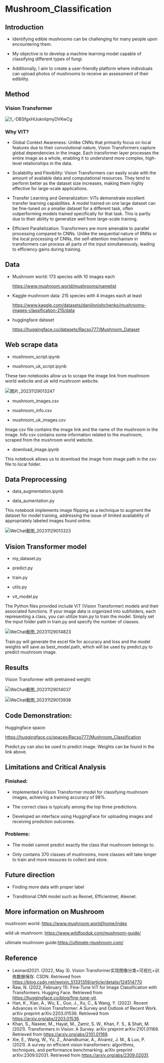 # Mushroom_Classification

## Introduction
- Identifying edible mushrooms can be challenging for many people upon encountering them.

- My objective is to develop a machine learning model capable of classifying different types of fungi.

- Additionally, I aim to create a user-friendly platform where individuals can upload photos of mushrooms to receive an assessment of their edibility.

## Method

### Vision Transformer

![1_-DBSfgxHUuknIqmyDVKwCg](https://github.com/Racso777/Mushroom_Classification/assets/111296013/9919daa6-e35e-46ac-94af-1f86db247fe0)

### Why VIT?

- Global Context Awareness: Unlike CNNs that primarily focus on local features due to their convolutional nature, Vision Transformers capture global dependencies in the image. Each transformer layer processes the entire image as a whole, enabling it to understand more complex, high-level relationships in the data.

- Scalability and Flexibility: Vision Transformers can easily scale with the amount of available data and computational resources. They tend to perform better as the dataset size increases, making them highly effective for large-scale applications.

- Transfer Learning and Generalization: ViTs demonstrate excellent transfer learning capabilities. A model trained on one large dataset can be fine-tuned on a smaller dataset for a different task, often outperforming models trained specifically for that task. This is partly due to their ability to generalize well from large-scale training.

-  Efficient Parallelization: Transformers are more amenable to parallel processing compared to CNNs. Unlike the sequential nature of RNNs or the local processing of CNNs, the self-attention mechanism in transformers can process all parts of the input simultaneously, leading to efficiency gains during training.

## Data
- Mushroom world: 173 species with 10 images each

  https://www.mushroom.world/mushrooms/namelist

- Kaggle mushroom data: 215 species with 4 images each at least

  https://www.kaggle.com/datasets/daniilonishchenko/mushrooms-images-classification-215/data

- huggingface dataset

  https://huggingface.co/datasets/Racso777/Mushroom_Dataset

## Web scrape data
- mushroom_script.ipynb

- mushroom_uk_script.ipynb

These two notebooks allow us to scrape the image link from mushroom world webcite and uk wild mushroom webcite.

![图片_20231129013247](https://github.com/Racso777/Mushroom_Classification/assets/111296013/610ae20c-ef48-4064-b45b-1a173dd4280e)

- mushroom_images.csv

- mushroom_info.csv

- mushroom_uk_images.csv

Image csv file contains the image link and the name of the mushroom in the image. Info csv contains some information related to the mushroom, scraped from the mushroom world webcite.

- download_image.ipynb

This notebook allows us to download the image from image path in the csv file to local folder.

## Data Preprocessing
- data_augmentation.ipynb

- data_aumentation.py

This notebook implements image flipping as a technique to augment the dataset for model training, addressing the issue of limited availability of appropriately labeled images found online.

![WeChat截图_20231129013323](https://github.com/Racso777/Mushroom_Classification/assets/111296013/ed82b4ef-6d05-47e4-b8b1-21a4a61c27c5)

## Vision Transformer model
- my_dataset.py

- predict.py

- train.py

- utils.py

- vit_model.py

The Python files provided include ViT (Vision Transformer) models and their associated functions. If your image data is organized into subfolders, each representing a class, you can utilize train.py to train the model. Simply set the input folder path in train.py and specify the number of classes.

![WeChat截图_20231129014823](https://github.com/Racso777/Mushroom_Classification/assets/111296013/6bfd97c0-efc6-4b89-b419-d0f711b45caa)

Train.py will generate the excel file for accuracy and loss and the model weights will save as best_model.path, which will be used by predict.py to predict mushroom image.

## Results

Vision Transformer with pretrained weight:

![WeChat截图_20231129014037](https://github.com/Racso777/Mushroom_Classification/assets/111296013/d1185443-2215-4ddd-a9d6-1c062e69a9ab)

![WeChat截图_20231129013938](https://github.com/Racso777/Mushroom_Classification/assets/111296013/5d55ad69-8231-4656-acfe-cfc46544fbbc)


## Code Demonstration:
Huggingface space:

https://huggingface.co/spaces/Racso777/Mushroom_Classification

Predict.py can also be used to predict image. Weights can be found in the link above.

## Limitations and Critical Analysis

### Finished:

- Implemented a Vision Transformer model for classifying mushroom images, achieving a training accuracy of 98%. 

- The correct class is typically among the top three predictions. 

- Developed an interface using HuggingFace for uploading images and receiving prediction outcomes.

### Problems:

- The model cannot predict exactly the class that mushroom belongs to.

- Only contains 370 classes of mushrooms, more classes will take longer to train and more resouces to collect and store.

## Future direction

- Finding more data with proper label

- Tranditional CNN model such as Resnet, Efficientnet, Alexnet.

## More information on Mushroom
mushroom world: https://www.mushroom.world/home/index

wild uk mushroom: https://www.wildfooduk.com/mushroom-guide/

ultimate mushroom guide:https://ultimate-mushroom.com/

## Reference
- Leonard2021. (2022, May 3). Vision Transformer实现图像分类+可视化+训练数据保存. CSDN. Retrieved from https://blog.csdn.net/weixin_51331359/article/details/124514770
- Raw, N. (2022, February 11). Fine-Tune ViT for Image Classification with Transformers. Hugging Face. Retrieved from https://huggingface.co/blog/fine-tune-vit.
- Han, K., Xiao, A., Wu, E., Guo, J., Xu, C., & Wang, Y. (2022). Recent Advances in Vision Transformer: A Survey and Outlook of Recent Work. arXiv preprint arXiv:2203.01536. Retrieved from https://arxiv.org/abs/2203.01536​​​​.
- Khan, S., Naseer, M., Hayat, M., Zamir, S. W., Khan, F. S., & Shah, M. (2021). Transformers in Vision: A Survey. arXiv preprint arXiv:2101.01169. Retrieved from https://arxiv.org/abs/2101.01169​​​​.
- Xie, E., Wang, W., Yu, Z., Anandkumar, A., Alvarez, J. M., & Luo, P. (2021). A survey on efficient vision transformers: algorithms, techniques, and performance benchmarking. arXiv preprint arXiv:2309.02031. Retrieved from https://arxiv.org/abs/2309.02031​​​​.

